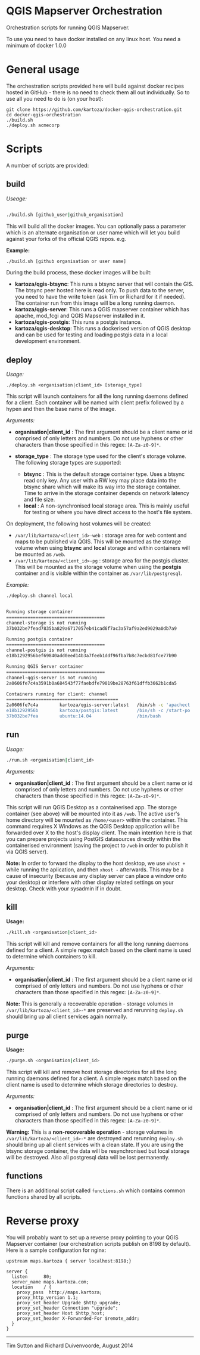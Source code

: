 # QGIS Mapserver Orchestration

Orchestration scripts for running QGIS Mapserver.

To use you need to have docker installed on any linux host. You
need a minimum of docker 1.0.0

# General usage

The orchestration scripts provided here will build against docker recipes
hosted in GitHub - there is no need to check them all out individually. So 
to use all you need to do is (on your host):

```
git clone https://github.com/kartoza/docker-qgis-orchestration.git
cd docker-qgis-orchestration
./build.sh
./deploy.sh acmecorp
```

# Scripts

A number of scripts are provided:

## build

*Useage:*

```bash

./build.sh [github_user|github_organisation]

```

This will build all the docker images.  You can optionally pass a parameter
which is an alternate organisation or user name which will let you build
against your forks of the official QGIS repos. e.g.

**Example:**

```bash
./build.sh [github organisation or user name]
```
  
During the build process, these docker images will be built:

  * **kartoza/qgis-btsync**: This runs a btsync server that will
    contain the GIS. The btsync 
    peer hosted here is read only. To push data to the server, you need to 
    have the write token (ask Tim or Richard for it if needed). The 
    container run from this image will be a long running daemon. 
  * **kartoza/qgis-server**: This runs a QGIS mapserver container 
    which has apache, mod_fcgi and QGIS Mapserver installed in it.
  * **kartoza/qgis-postgis**: This runs a postgis instance.
  * **kartoza/qgis-desktop**: This runs a dockerised version of QGIS desktop 
    and can be used for testing and loading postgis data in a local development 
    environment.
  
## deploy

*Usage:*

```
./deploy.sh <organisation|client_id> [storage_type]
```

This script will launch containers for all the long running daemons defined for
a client. Each container will be named with client prefix followed by a hypen
and then the base name of the image. 

*Arguments:*

* **organisation|client_id** : The first argument should be a client name or id
  comprised of only letters and numbers. Do not use hyphens or other characters
  than those specified in this regex: ``[A-Za-z0-9]*``.

* **storage_type** : The storage type used for the client's storage volume. The 
  following storage types are supported:
  * **btsync**  : This is the default storage container type. Uses a btsync read
  only key. Any user with a RW key may place data into the btsync share which will
  make its way into the storage container. Time to arrive in the storage container
  depends on network latency and file size. 
  * **local** : A non-synchronised local storage area. This is mainly useful for
  testing or where you have direct access to the host's file system.

On deployment, the following host volumes will be created:

* `/var/lib/kartoza/<client_id>-web` : storage area for web content and maps to
  be published via QGIS. This will be mounted as the storage volume when using
  **btsync** and **local** storage and within containers will be mounted as `/web`.
* `/var/lib/kartoza/<client_id>-pg` : storage area for the postgis cluster.
  This will be mounted as the storage volume when using the **postgis** container 
  and is visible within the container as `/var/lib/postgresql`.

*Example:*

```bash
./deploy.sh channel local


Running storage container
=====================================
channel-storage is not running
37b032be7fead7835ba829a6717057eb41cad6f7ac3a57af9a2ed9029a0db7a9

Running postgis container
=====================================
channel-postgis is not running
e18b1292956bef69840add0eed14b3a7feeb1ddf96fba7b8c7ecbd81fce77b90

Running QGIS Server container
=====================================
channel-qgis-server is not running
2a0606fe7c4a3591b0a684543f77faebdfe79019be28763f61dffb3662b1cda5

Containers running for client: channel
==========================================
2a0606fe7c4a        kartoza/qgis-server:latest   /bin/sh -c 'apachect   1 seconds ago       Up Less than a second   0.0.0.0:8198->80/tcp   channel-qgis-server                                   
e18b1292956b        kartoza/postgis:latest       /bin/sh -c /start-po   1 seconds ago       Up Less than a second   5432/tcp               channel-postgis,channel-qgis-server/channel-postgis   
37b032be7fea        ubuntu:14.04                 /bin/bash              2 seconds ago       Up 1 seconds                                   channel-qgis-server/channel-storage,channel-storage  
```

## run

*Usage:*

```bash
./run.sh <organisation|client_id>
```

*Arguments:*

* **organisation|client_id** : The first argument should be a client name or id
  comprised of only letters and numbers. Do not use hyphens or other characters
  than those specified in this regex: ``[A-Za-z0-9]*``.

This script will run QGIS Desktop as a containerised app. The storage container
(see above) will be mounted into it as `/web`. The active user's home directory
will be mounted as `/home/<user>` within the container. This command requires
X Windows as the QGIS Desktop application will be forwarded over X to the 
host's display client. The main intention here is that you can prepare projects
using PostGIS datasources directly within the containerised environment (saving
the project to `/web` in order to publish it via QGIS server).

**Note:** In order to forward the display to the host desktop, we use `xhost +`
while running the aplication, and then `xhost -` afterwards. This may be a cause
of insecurity (because any display server can place a window onto your desktop) 
or interfere with other display related settings on your desktop. Check with
your sysadmin if in doubt.


## kill

**Usage:**

```bash
./kill.sh <organisation|client_id>
```

This script will kill and remove containers for all the long running daemons
defined for a client. A simple regex match based on the client name is used to
determine which containers to kill.

*Arguments:*

* **organisation|client_id** : The first argument should be a client name or id
  comprised of only letters and numbers. Do not use hyphens or other characters
  than those specified in this regex: ``[A-Za-z0-9]*``.

**Note:** This is generally a recoverable operation - storage volumes in 
`/var/lib/kartoza/<client_id>-*` are preserved and rerunning `deploy.sh`
should bring up all client services again normally.

## purge

**Usage:**

```bash
./purge.sh <organisation|client_id>
```

This script will kill and remove host storage directories for all the long running daemons
defined for a client. A simple regex match based on the client name is used to
determine which storage directories to destroy.

*Arguments:*

* **organisation|client_id** : The first argument should be a client name or id
  comprised of only letters and numbers. Do not use hyphens or other characters
  than those specified in this regex: ``[A-Za-z0-9]*``.

**Warning:** This is a **non-recoverable operation** - storage volumes in
`/var/lib/kartoza/<client_id>-*` are destroyed and rerunning `deploy.sh` should
bring up all client services with a clean state. If you are using the btsync
storage container, the data will be resynchronised but local storage will be
destroyed. Also all postgresql data will be lost permanently.


## functions  

There is an additional script called `functions.sh` which contains common
functions shared by all scripts.


# Reverse proxy

You will probably want to set up a reverse proxy pointing to your QGIS
Mapserver container (our orchestration scripts publish on 8198 by default).
Here is a sample configuration for nginx:

```
upstream maps.kartoza { server localhost:8198;}
 
server {
  listen      80;
  server_name maps.kartoza.com;
  location    / {
    proxy_pass  http://maps.kartoza;
    proxy_http_version 1.1;
    proxy_set_header Upgrade $http_upgrade;
    proxy_set_header Connection "upgrade";
    proxy_set_header Host $http_host;
    proxy_set_header X-Forwarded-For $remote_addr;
  }
}

```


--------

Tim Sutton and Richard Duivenvoorde, August 2014

